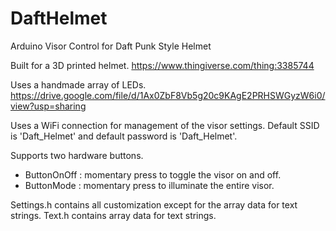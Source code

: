 # DaftHelmet
Arduino Visor Control for Daft Punk Style Helmet

Built for a 3D printed helmet. https://www.thingiverse.com/thing:3385744

Uses a handmade array of LEDs. https://drive.google.com/file/d/1Ax0ZbF8Vb5g20c9KAgE2PRHSWGyzW6i0/view?usp=sharing

Uses a WiFi connection for management of the visor settings. Default SSID is 'Daft_Helmet' and default password is 'Daft_Helmet'.

Supports two hardware buttons.
- ButtonOnOff : momentary press to toggle the visor on and off.
- ButtonMode  : momentary press to illuminate the entire visor.

Settings.h contains all customization except for the array data for text strings.
Text.h contains array data for text strings.
